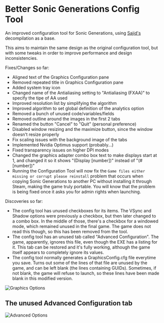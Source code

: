 # Better Sonic Generations Config Tool
An improved configuration tool for Sonic Generations, using [Sajid's](https://github.com/Sajidur78) decompilation as a base.

This aims to maintain the same design as the original configuration tool, but with some tweaks
in order to improve performance and design inconsistencies.

Fixes/Changes so far:
- Aligned text of the Graphics Configuration pane
- Removed repeated title in Graphics Configuration pane
- Added system tray icon
- Changed name of the Antialiasing setting to "Antialiasing (FXAA)" to specify the tipe of AA used
- Improved resolution list by simplifying the algorithm
- Improved algorithm to set global definition of the analytics option
- Removed a bunch of unused code/variables/fields
- Removed outline around the images in the first 2 tabs
- Renamed the button "Cancel" to "Quit" (personal preference)
- Disabled window resizing and the maximize button, since the window doesn't resize properly
- Fix scaling issues with the background image of the tabs
- Implemented Nvidia Optimus support (probably...)
- Fixed transparency issues on higher DPI modes
- Changed the graphics adapter combo box text to make displays start at 1, and changed it so it shows "(Display \[number])" instead of "(#\[number])"
- Running the Configuration Tool will now fix the `Game files either missing or corrupt please reinstall` problem that occurs when copying Sonic Generations to another PC without installing it through Steam, making the game truly portable. You will know that the problem is being fixed once it asks you for admin rights when launching.

Discoveries so far:
- The config tool has unused checkboxes for its items. The VSync and Shadow options were previously a checkbox, but then later changed to a combo box. In the middle of those, there's a checkbox for a windowed mode, which remained unused in the final game. The game does not read this though, so this has been removed from the tool.
- The config tool has an unused tab called "Advanced Configuration". The game, apparently, ignores this file, even though the EXE has a listing for it. This tab can be restored and it's fully working, although the game itself appears to completely ignore its values.
- The config tool normally generates a GraphicsConfig.cfg file everytime you save. Turns out some of the lines of that file are unused by the game, and can be left blank (the lines containing GUIDs). Sometimes, if not blank, the game will refuse to launch, so these lines have been made blank in this modified version.

![Graphics Options](https://raw.githubusercontent.com/PTKickass/BetterGenerationsConfigTool/master/Images/Graphics.png)
## The unused Advanced Configuration tab
![Advanced Options](https://raw.githubusercontent.com/PTKickass/BetterGenerationsConfigTool/master/Images/Advanced.png)
